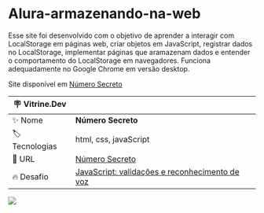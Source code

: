 # Alura-armazenando-na-web

Esse site foi desenvolvido com o objetivo de aprender a interagir com LocalStorage em páginas web, criar objetos em JavaScript, registrar dados no LocalStorage, implementar páginas que aramazenam dados e entender o comportamento do LocalStorage em navegadores. Funciona adequadamente no Google Chrome em versão desktop.

Site disponível em <a href="https://art169.github.io/Jogo_adivinhar_numero/">Número Secreto</a>

| :placard: Vitrine.Dev |     |
| -------------  | --- |
| :sparkles: Nome        | **Número Secreto**
| :label: Tecnologias | html, css, javaScript
| :rocket: URL         | [Número Secreto](https://art169.github.io/Jogo_adivinhar_numero/)
| :fire: Desafio     | [JavaScript: validações e reconhecimento de voz](https://cursos.alura.com.br/course/javascript-validacoes-reconhecimento-voz)

<!-- Inserir imagem com a #vitrinedev ao final do link -->
![](https://i.pinimg.com/originals/1f/8a/00/1f8a00af3a0b0ada9a7d31701f11d5a0.gif#vitrinedev)
